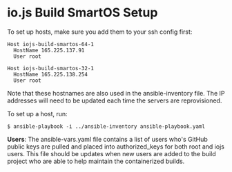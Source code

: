 # io.js Build SmartOS Setup

To set up hosts, make sure you add them to your ssh config first:
```
Host iojs-build-smartos-64-1
  HostName 165.225.137.91
  User root

Host iojs-build-smartos-32-1
  HostName 165.225.138.254
  User root
```

Note that these hostnames are also used in the ansible-inventory file.
The IP addresses will need to be updated each time the servers
are reprovisioned.

To set up a host, run:

```text
$ ansible-playbook -i ../ansible-inventory ansible-playbook.yaml
```

**Users**: The ansible-vars.yaml file contains a list of users who's GitHub
public keys are pulled and placed into authorized_keys for both root and
iojs users. This file should be updates when new users are added to the
build project who are able to help maintain the containerized builds.
